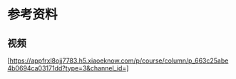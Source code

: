 # 参考资料

## 视频

[https://appfrxl8ojj7783.h5.xiaoeknow.com/p/course/column/p_663c25abe4b0694ca03171dd?type=3&channel_id=]

